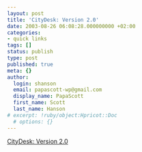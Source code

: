 ```yaml
---
layout: post
title: 'CityDesk: Version 2.0'
date: 2003-08-26 06:08:28.000000000 +02:00
categories:
- quick links
tags: []
status: publish
type: post
published: true
meta: {}
author:
  login: shanson
  email: papascott-wp@gmail.com
  display_name: PapaScott
  first_name: Scott
  last_name: Hanson
# excerpt: !ruby/object:Hpricot::Doc
  # options: {}
---
```

<p><a title="All the Content Management most people need" href="http://www.fogcreek.com/CityDesk/index.html">CityDesk: Version 2.0</a></p>

